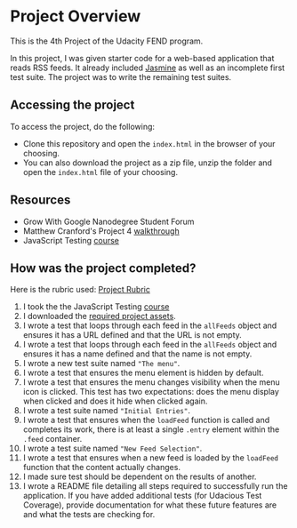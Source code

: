# Project Overview

This is the 4th Project of the Udacity FEND program.

In this project, I was given starter code for a web-based application that reads RSS feeds. It already included [Jasmine](http://jasmine.github.io/) as well as an incomplete first test suite. The project was to write the remaining test suites.

## Accessing the project

To access the project, do the following:

* Clone this repository and open the `index.html` in the browser of your choosing.
* You can also download the project as a zip file, unzip the folder and open the `index.html` file of your choosing.


## Resources

* Grow With Google Nanodegree Student Forum
* Matthew Cranford's Project 4 [walkthrough](https://matthewcranford.com/feed-reader-walkthrough-part-1-starter-code/)
* JavaScript Testing [course](https://www.udacity.com/course/ud549)


## How was the project completed?

Here is the rubric used: [Project Rubric](https://review.udacity.com/#!/projects/3442558598/rubric)

1. I took the the JavaScript Testing [course](https://www.udacity.com/course/ud549)
2. I downloaded the [required project assets](http://github.com/udacity/frontend-nanodegree-feedreader).
3. I wrote a test that loops through each feed in the `allFeeds` object and ensures it has a URL defined and that the URL is not empty.
4. I wrote a test that loops through each feed in the `allFeeds` object and ensures it has a name defined and that the name is not empty.
5. I wrote a new test suite named `"The menu"`.
6. I wrote a test that ensures the menu element is hidden by default.
7. I wrote a test that ensures the menu changes visibility when the menu icon is clicked. This test has two expectations: does the menu display when clicked and does it hide when clicked again.
8. I wrote a test suite named `"Initial Entries"`.
9. I wrote a test that ensures when the `loadFeed` function is called and completes its work, there is at least a single `.entry` element within the `.feed` container.
10. I wrote a test suite named `"New Feed Selection"`.
11. I wrote a test that ensures when a new feed is loaded by the `loadFeed` function that the content actually changes.
12. I made sure test should be dependent on the results of another.
13. I wrote a README file detailing all steps required to successfully run the application. If you have added additional tests (for Udacious Test Coverage),  provide documentation for what these future features are and what the tests are checking for.
